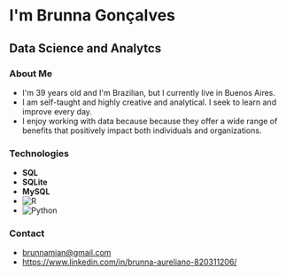 <h1> I'm Brunna Gonçalves</h1>
<h2> Data Science and Analytcs</h2>

### About Me
- I'm 39 years old and I'm Brazilian, but I currently live in Buenos Aires.
- I am self-taught and highly creative and analytical. I seek to learn and improve every day.
- I enjoy working with data because because they offer a wide range of benefits that positively impact both individuals and organizations.

### Technologies
- **SQL**
- **SQLite**
- **MySQL**
- ![R](https://upload.wikimedia.org/wikipedia/commons/thumb/1/1b/R_logo.svg/40px-R_logo.svg.png)
- ![Python](https://upload.wikimedia.org/wikipedia/commons/thumb/c/c3/Python-logo-notext.svg/40px-Python-logo-notext.svg.png)        

### Contact
- brunnamian@gmail.com
- https://www.linkedin.com/in/brunna-aureliano-820311206/



